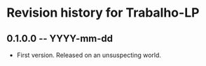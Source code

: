 # Revision history for Trabalho-LP

## 0.1.0.0 -- YYYY-mm-dd

* First version. Released on an unsuspecting world.
